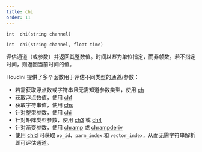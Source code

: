 ```yaml
---
title: chi
order: 11
---
```

`int  chi(string channel)`

`int  chi(string channel, float time)`

评估通道（或参数）并返回其整数值。时间以*秒*为单位指定，而非帧数。若不指定时间，则返回当前时间的值。

Houdini 提供了多个函数用于评估不同类型的通道/参数：

- 若需获取浮点数或字符串且无需知道参数类型，使用 [ch](ch.html "评估通道（或参数）并返回其值。")
- 获取浮点数值，使用 [chf](chf.html "评估通道（或参数）并返回其浮点数值。")
- 获取字符串值，使用 [chs](chs.html "评估通道（或参数）并返回其字符串值。")
- 针对整型参数，使用 [chi](chi.html "评估通道（或参数）并返回其整数值。")
- 针对矩阵类型参数，使用 [ch3](ch3.html "评估通道（或参数）并返回3x3矩阵值。") 或 [ch4](ch4.html "评估通道（或参数）并返回4x4矩阵值。")
- 针对渐变参数，使用 [chramp](chramp.html "评估渐变参数并返回其插值结果。") 或 [chrampderiv](chrampderiv.html "评估渐变参数相对于位置的导数。")
- 使用 [chid](chid.html "解析通道字符串（或参数）并返回操作符ID、参数索引和向量索引。") 可获取 `op_id`、`parm_index` 和 `vector_index`，从而无需字符串解析即可评估通道。
